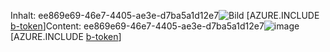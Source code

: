 <span data-ttu-id="65969-101">Inhalt: ee869e69-46e7-4405-ae3e-d7ba5a1d12e7![Bild](a9985df3-fce2-4904-a827-f997caa90de7.png)
[AZURE.INCLUDE [b-token](b66daeae-01da-42c3-8743-d07a23f5e855.md)]</span><span class="sxs-lookup"><span data-stu-id="65969-101">Content: ee869e69-46e7-4405-ae3e-d7ba5a1d12e7![image](a9985df3-fce2-4904-a827-f997caa90de7.png)
[AZURE.INCLUDE [b-token](b66daeae-01da-42c3-8743-d07a23f5e855.md)]</span></span>
